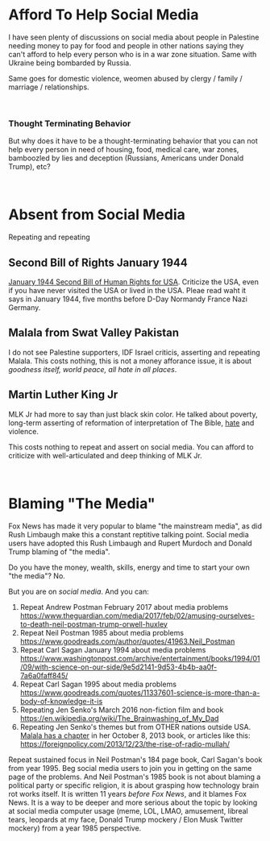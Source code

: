 # Afford To Help Social Media

I have seen plenty of discussions on social media about people in Palestine needing money to pay for food and people in other nations saying they can't afford to help every person who is in a war zone situation. Same with Ukraine being bombarded by Russia.

Same goes for domestic violence, weomen abused by clergy / family / marriage / relationships.

&nbsp;

### Thought Terminating Behavior

But why does it have to be a thought-terminating behavior that you can not help every person in need of housing, food, medical care, war zones, bamboozled by lies and deception (Russians, Americans under Donald Trump), etc?

&nbsp;

# Absent from Social Media

Repeating and repeating

## Second Bill of Rights January 1944

[January 1944 Second Bill of Human Rights for USA](https://en.wikipedia.org/wiki/Second_Bill_of_Rights). Criticize the USA, even if you have never visited the USA or lived in the USA. Pleae read waht it says in January 1944, five months before D-Day Normandy France Nazi Germany.

## Malala from Swat Valley Pakistan

I do not see Palestine supporters, IDF Israel criticis, asserting and repeating Malala. This costs nothing, this is not a money afforance issue, it is about *goodness itself, world peace, all hate in all places*.

## Martin Luther King Jr

MLK Jr had more to say than just black skin color. He talked about poverty, long-term asserting of reformation of interpretation of The Bible, [hate](../Quotes_Pile/Martin_Luther_King_Jr_quotes0.md) and violence.

This costs nothing to repeat and assert on social media. You can afford to criticize with well-articulated and deep thinking of MLK Jr.

&nbsp;

# Blaming "The Media"

Fox News has made it very popular to blame "the mainstream media", as did Rush Limbaugh make this a constant reptitive talking point. Social media users have adopted this Rush Limbaugh and Rupert Murdoch and Donald Trump blaming of "the media".

Do you have the money, wealth, skills, energy and time to start your own "the media"? No.

But you are on *social media*. And you can:

1. Repeat Andrew Postman February 2017 about media problems https://www.theguardian.com/media/2017/feb/02/amusing-ourselves-to-death-neil-postman-trump-orwell-huxley
2. Repeat Neil Postman 1985 about media problems https://www.goodreads.com/author/quotes/41963.Neil_Postman
3. Repeat Carl Sagan January 1994 about media problems https://www.washingtonpost.com/archive/entertainment/books/1994/01/09/with-science-on-our-side/9e5d2141-9d53-4b4b-aa0f-7a6a0faff845/
4. Repeat Carl Sagan 1995 about media problems https://www.goodreads.com/quotes/11337601-science-is-more-than-a-body-of-knowledge-it-is
5. Repeating Jen Senko's March 2016 non-fiction film and book https://en.wikipedia.org/wiki/The_Brainwashing_of_My_Dad
6. Repeating Jen Senko's themes but from OTHER nations outside USA. [Malala has a chapter](https://www.lhschools.org/Downloads/Malala%2038-65.pdf) in her October 8, 2013 book, or articles like this: https://foreignpolicy.com/2013/12/23/the-rise-of-radio-mullah/

Repeat sustained focus in Neil Postman's 184 page book, Carl Sagan's book from year 1995. Beg social media users to join you in getting on the same page of the problems. And Neil Postman's 1985 book is not about blaming a political party or specific religion, it is about grasping how technology brain rot works itself. It is written 11 years *before Fox News*, and it blames Fox News. It is a way to be deeper and more serious about the topic by looking at social media computer usage (meme, LOL, LMAO, amusement, libreal tears, leopards at my face, Donald Trump mockery / Elon Musk Twitter mockery) from a year 1985 perspective.

